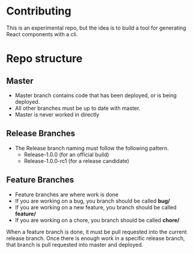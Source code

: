 # Contributing

This is an experimental repo, but the idea is to build a tool for generating React components with a cli.

# Repo structure

## Master

- Master branch contains code that has been deployed, or is being deployed. 
- All other branches must be up to date with master.
- Master is never worked in directly

## Release Branches

- The Release branch naming must follow the following pattern.
  - Release-1.0.0 (for an official build)
  - Release-1.0.0-rc1 (for a release candidate)
  
## Feature Branches

- Feature branches are where work is done
- If you are working on a bug, you branch should be called **bug/<description of bug>**
- If you are working on a new feature, you branch should be called **feature/<description of feature>**
- If you are working on a chore, you branch should be called **chore/<description of chore>**

When a feature branch is done, it must be pull requested into the current release branch. Once there is enough work in a specific release branch, that branch is pull requested into master and deployed.
